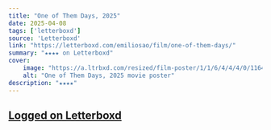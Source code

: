 ```yaml
---
title: "One of Them Days, 2025"
date: 2025-04-08
tags: ['letterboxd']
source: 'Letterboxd'
link: "https://letterboxd.com/emiliosao/film/one-of-them-days/"
summary: "★★★★ on Letterboxd"
cover:
    image: "https://a.ltrbxd.com/resized/film-poster/1/1/6/4/4/4/0/1164440-one-of-them-days-0-600-0-900-crop.jpg?v=c538699ae1"
    alt: "One of Them Days, 2025 movie poster"
description: "★★★★"
---
```

## [Logged on Letterboxd](https://letterboxd.com/emiliosao/film/one-of-them-days/)


